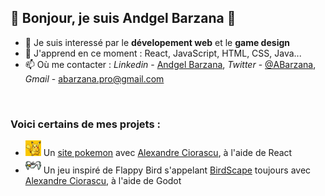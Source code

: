 ## 👋 Bonjour, je suis Andgel Barzana 👋

- 👀 Je suis interessé par le __dévelopement web__ et le __game design__
- 🌱 J'apprend en ce moment : React, JavaScript, HTML, CSS, Java...
- 📫 Où me contacter : _Linkedin_ - [Andgel Barzana](https://www.linkedin.com/in/andgel-barzana), _Twitter_ - [@ABarzana](https://twitter.com/ABarzana), _Gmail_ - abarzana.pro@gmail.com

<br>

### Voici certains de mes projets :
- <img src="https://raw.githubusercontent.com/Voolak/Voolak/master/pikachu.png" alt="Pikachu" width="25"/> Un [site pokemon](https://pokeviewer.com) avec [Alexandre Ciorascu](https://github.com/sukaizer), à l'aide de React
- <img src="https://raw.githubusercontent.com/Voolak/Voolak/master/birdscape.png" alt="BirdScape" width="25"/> Un jeu inspiré de Flappy Bird s'appelant [BirdScape](https://github.com/sukaizer/BirdScape) toujours avec [Alexandre Ciorascu](https://github.com/sukaizer), à l'aide de Godot

